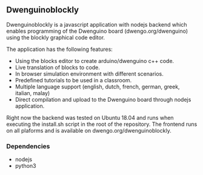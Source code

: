 ## Dwenguinoblockly

Dwenguinoblockly is a javascript application with nodejs backend which enables programming of the Dwenguino board (dwengo.org/dwenguino) using the blockly graphical code editor.

The application has the following features:

* Using the blocks editor to create arduino/dwenguino c++ code.
* Live translation of blocks to code.
* In browser simulation environment with different scenarios.
* Predefined tutorials to be used in a classroom.
* Multiple language support (english, dutch, french, german, greek, italian, malay)
* Direct compilation and upload to the Dwenguino board through nodejs application.


Right now the backend was tested on Ubuntu 18.04 and runs when executing the install.sh script in the root of the repository.
The frontend runs on all plaforms and is available on dwengo.org/dwenguinoblockly.


### Dependencies

* nodejs
* python3


